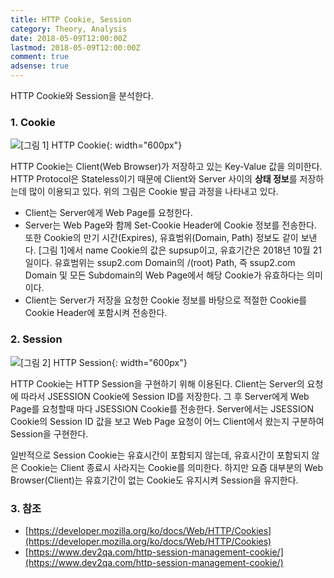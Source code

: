 ```yaml
---
title: HTTP Cookie, Session
category: Theory, Analysis
date: 2018-05-09T12:00:00Z
lastmod: 2018-05-09T12:00:00Z
comment: true
adsense: true
---
```


HTTP Cookie와 Session을 분석한다.

### 1. Cookie

![[그림 1] HTTP Cookie]({{site.baseurl}}/images/theory_analysis/HTTP_Cookie_Session/HTTP_Cookie.PNG){: width="600px"}

HTTP Cookie는 Client(Web Browser)가 저장하고 있는 Key-Value 값을 의미한다. HTTP Protocol은 Stateless이기 때문에 Client와 Server 사이의 **상태 정보**를 저장하는데 많이 이용되고 있다. 위의 그림은 Cookie 발급 과정을 나타내고 있다.

* Client는 Server에게 Web Page를 요청한다.
* Server는 Web Page와 함께 Set-Cookie Header에 Cookie 정보를 전송한다. 또한 Cookie의 만기 시간(Expires), 유효범위(Domain, Path) 정보도 같이 보낸다. [그림 1]에서 name Cookie의 값은 supsup이고, 유효기간은 2018년 10월 21일이다. 유효범위는 ssup2.com Domain의 /(root) Path, 즉 ssup2.com Domain 및 모든 Subdomain의 Web Page에서 해당 Cookie가 유효하다는 의미이다.
* Client는 Server가 저장을 요청한 Cookie 정보를 바탕으로 적절한 Cookie를 Cookie Header에 포함시켜 전송한다.

### 2. Session

![[그림 2] HTTP Session]({{site.baseurl}}/images/theory_analysis/HTTP_Cookie_Session/HTTP_Session.PNG){: width="600px"}

HTTP Cookie는 HTTP Session을 구현하기 위해 이용된다. Client는 Server의 요청에 따라서 JSESSION Cookie에 Session ID를 저장한다. 그 후 Server에게 Web Page를 요청할때 마다 JSESSION Cookie를 전송한다. Server에서는 JSESSION Cookie의 Session ID 값을 보고 Web Page 요청이 어느 Client에서 왔는지 구분하여 Session을 구현한다.

일반적으로 Session Cookie는 유효시간이 포함되지 않는데, 유효시간이 포함되지 않은 Cookie는 Client 종료시 사라지는 Cookie를 의미한다. 하지만 요즘 대부분의 Web Browser(Client)는 유효기간이 없는 Cookie도 유지시켜 Session을 유지한다.

### 3. 참조

* [https://developer.mozilla.org/ko/docs/Web/HTTP/Cookies](https://developer.mozilla.org/ko/docs/Web/HTTP/Cookies)
* [https://www.dev2qa.com/http-session-management-cookie/](https://www.dev2qa.com/http-session-management-cookie/)
